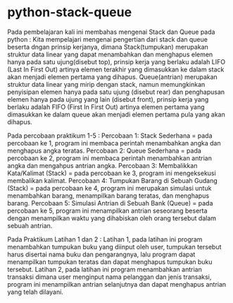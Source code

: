 # python-stack-queue
Pada pembelajaran kali ini membahas mengenai Stack dan Queue pada python :
Kita mempelajari mengenai pengertian dari stack dan queue beserta dngan prinsip kerjanya, dimana
Stack(tumpukan) merupakan struktur data linear yang dapat menambahkan dan menghapus elemen hanya pada satu ujung(disebut top), prinsip kerja yang berlaku adalah LIFO (Last In First Out) artinya elemen terakhir yang dimasukkan ke dalam stack akan menjadi elemen pertama yang dihapus.
Queue(antrian) merupakan struktur data linear yang mirip dengan stack, namun memungkinkan penyisipan elemen hanya pada satu ujung (disebut rear) dan penghapusan elemen hanya pada ujung yang lain (disebut front), prinsip kerja yang berlaku adalah FIFO (First In First Out) artinya elemen pertama yang dimasukkan ke dalam queue akan menjadi elemen pertama pula yang akan dihapus.

Pada percobaan praktikum 1-5 : 
Percobaan 1: Stack Sederhana
  = pada percobaan ke 1, program ini membaca perintah menambahkan angka dan menghapus angka teratas.
Percobaan 2: Queue Sederhana
  = pada percobaan ke 2, program ini membaca perintah menambahkan antrian angka dan mengahpus antrian angka. 
Percobaan 3: Membalikkan Kata/Kalimat (Stack)
  = pada percobaan ke 3, program ini mengeksekusi membalikan kalimat.
Percobaan 4: Tumpukan Barang di Sebuah Gudang (Stack)
  = pada percobaan ke 4, program ini merupakan simulasi untuk menambahkan barang, menampilkan barang teratas, dan menghapus barang.
Percobaan 5: Simulasi Antrian di Sebuah Bank (Queue) 
  = pada percobaan ke 5, program ini menampilkan antrian seseorang beserta dengan menampilkan waktu yang dihabiskan oleh orang tersebut dalam sebuah antrian.
  
Pada Praktikum Latihan 1 dan 2  :
Latihan 1, pada latihan ini program menambahkan tumpukan buku yang diinput oleh user, tumpukan tersebut harus disertai nama buku dan pengarangnya, lalu program dapat menampilkan tumpukan teratas dan dapat menghapus tumpukan buku tersebut.
Latihan 2, pada latihan ini program menambahkan antrian transaksi dimana user menginput nama pelanggan dan jenis transaksi, program ini menampilkan antrian selanjutnya dan dapat menghapus antrian yang telah dilayani.
